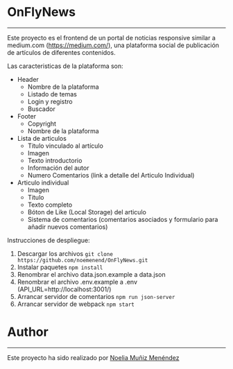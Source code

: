 # OnFlyNews

---

Este proyecto es el frontend de un portal de noticias responsive similar a medium.com (https://medium.com/), una plataforma social de publicación de artículos de diferentes contenidos.

Las caracteristicas de la plataforma son:

* Header
  * Nombre de la plataforma
  * Listado de temas
  * Login y registro
  * Buscador
* Footer
  * Copyright
  * Nombre de la plataforma
* Lista de articulos
  * Titulo vinculado al artículo
  * Imagen
  * Texto introductorio
  * Información del autor
  * Numero Comentarios (link a detalle del Articulo Individual)
* Articulo individual
  * Imagen
  * Titulo
  * Texto completo
  * Bóton de Like (Local Storage) del articulo
  * Sistema de comentarios (comentarios asociados y formulario para añadir nuevos comentarios)

Instrucciones de despliegue:
1. Descargar los archivos `git clone https://github.com/noemenend/OnFlyNews.git`
2. Instalar paquetes `npm install`
3. Renombrar el archivo data.json.example a data.json
4. Renombrar el archivo .env.example a .env (API_URL=http://localhost:3001/)
5. Arrancar servidor de comentarios `npm run json-server`
6. Arrancar servidor de webpack `npm start`

# Author

---

  Este proyecto ha sido realizado por [Noelia Muñiz Menéndez](https://github.com/noemenend)
